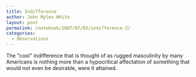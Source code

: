 ```yaml
---
title: Indifference
author: John Myles White
layout: post
permalink: /notebook/2007/07/03/indifference-2/
categories:
  - Observations
---
```


The "cool" indifference that is thought of as rugged masculinity by many Americans is nothing more than a hypocritical affectation of something that would not even be desirable, were it attained.
